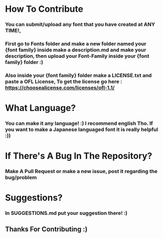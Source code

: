 # How To Contribute
### You can submit/upload any font that you have created at ANY TIME!, 
### First go to Fonts folder and make a new folder named your {font family} inside make a description.md and make your description, then upload your Font-Family inside your {font family} folder :)
### Also inside your {font family} folder make a LICENSE.txt and paste a OFL License, To get the license go here : https://choosealicense.com/licenses/ofl-1.1/
# What Language?
### You can make it any language! :) I recommend english Tho. If you want to make a Japanese languaged font it is really helpful :))
# If There's A Bug In The Repository?
### Make A Pull Request or make a new issue, post it regarding the bug/problem
# Suggestions?
### In SUGGESTIONS.md put your suggestion there! :)
## Thanks For Contributing :)
